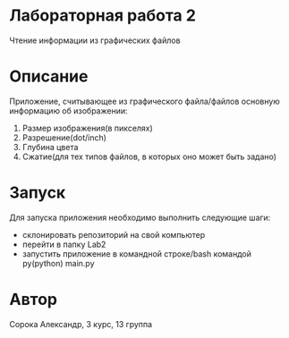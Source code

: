 # Лабораторная работа 2
Чтение информации из графических файлов
# Описание
Приложение, считывающее из графического файла/файлов основную информацию об изображении:

1. Размер изображения(в пикселях) 
2. Разрешение(dot/inch)
3. Глубина цвета
4. Сжатие(для тех типов файлов, в которых оно может быть задано)
# Запуск
Для запуска приложения необходимо выполнить следующие шаги:
- склонировать репозиторий на свой компьютер
- перейти в папку Lab2
- запустить приложение в командной строке/bash командой py(python) main.py
# Автор
Сорока Александр, 3 курс, 13 группа
